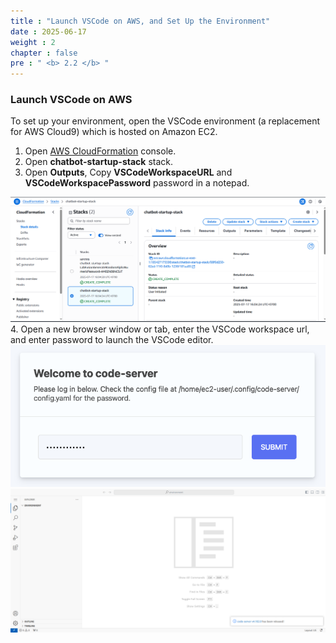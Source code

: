 ```yaml
---
title : "Launch VSCode on AWS, and Set Up the Environment"
date : 2025-06-17
weight : 2
chapter : false
pre : " <b> 2.2 </b> "
---
```


### Launch VSCode on AWS
To set up your environment, open the VSCode environment (a replacement for AWS Cloud9) which is hosted on Amazon EC2.

1. Open [AWS CloudFormation](https://console.aws.amazon.com/cloudformation/home) console.
2. Open **chatbot-startup-stack** stack.
3. Open **Outputs**, Copy **VSCodeWorkspaceURL** and **VSCodeWorkspacePassword** password in a notepad.


![ConnectPrivate](https://github.com/PVinhP/PPV_Workshop_01/blob/main/Workshop/static/images/anh/anh6.png?raw=true)
4. Open a new browser window or tab, enter the VSCode workspace url, and enter password to launch the VSCode editor.
![ConnectPrivate](https://github.com/PVinhP/PPV_Workshop_01/blob/main/Workshop/static/images/anh/anh7_1.png?raw=true)
![ConnectPrivate](https://github.com/PVinhP/PPV_Workshop_01/blob/main/Workshop/static/images/anh/anh7.png?raw=true)
